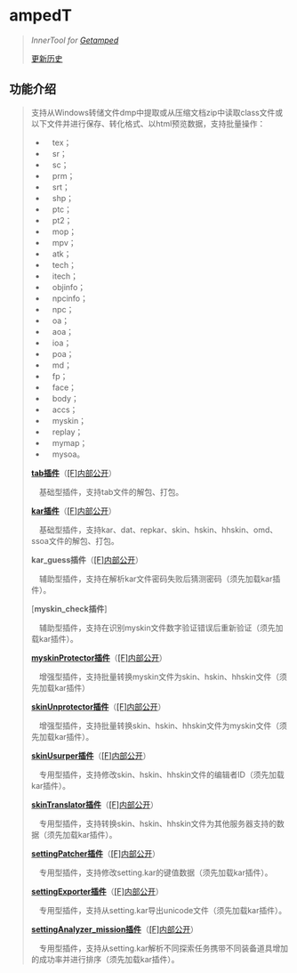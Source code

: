 # ampedT
>*InnerTool for [Getamped](http://bfo.sdo.com/)*
>
>[更新历史](WHATSNEW.md)
## 功能介绍
>支持从Windows转储文件dmp中提取或从压缩文档zip中读取class文件或以下文件并进行保存、转化格式、以html预览数据，支持批量操作：
>
>* 　tex；
>* 　sr；
>* 　sc；
>* 　prm；
>* 　srt；
>* 　shp；
>* 　ptc；
>* 　pt2；
>* 　mop；
>* 　mpv；
>* 　atk；
>* 　tech；
>* 　itech；
>* 　objinfo；
>* 　npcinfo；
>* 　npc；
>* 　oa；
>* 　aoa；
>* 　ioa；
>* 　poa；
>* 　md；
>* 　fp；
>* 　face；
>* 　body；
>* 　accs；
>* 　myskin；
>* 　replay；
>* 　mymap；
>* 　mysoa。
>
>[**tab插件**](https://www.bilibili.com/read/cv17416453)（[[F]内部公开](http://t.fenchuan8.com/wurus1hr)）
>
>　基础型插件，支持tab文件的解包、打包。
>
>[**kar插件**](https://www.bilibili.com/read/cv17416453)（[[F]内部公开](http://t.fenchuan8.com/T1U2K3Sf)）
>
>　基础型插件，支持kar、dat、repkar、skin、hskin、hhskin、omd、ssoa文件的解包、打包。
>
>**kar_guess插件**（[[F]内部公开](http://t.fenchuan8.com/xWyzV3XN)）
>
>　辅助型插件，支持在解析kar文件密码失败后猜测密码（须先加载kar插件）。
>
>[**myskin_check插件**]
>
>　辅助型插件，支持在识别myskin文件数字验证错误后重新验证（须先加载kar插件）。
>
>[**myskinProtector插件**](https://www.bilibili.com/read/cv17865646)（[[F]内部公开](http://t.fenchuan8.com/qLqq12RF)）
>
>　增强型插件，支持批量转换myskin文件为skin、hskin、hhskin文件（须先加载kar插件）
>
>[**skinUnprotector插件**](https://www.bilibili.com/read/cv20051529)（[[F]内部公开](http://t.fenchuan8.com/vdByG182)）
>
>　增强型插件，支持批量转换skin、hskin、hhskin文件为myskin文件（须先加载kar插件）。
>
>[**skinUsurper插件**](https://www.bilibili.com/read/cv17865446)（[[F]内部公开](http://t.fenchuan8.com/GPUJY1xr)）
>
>　专用型插件，支持修改skin、hskin、hhskin文件的编辑者ID（须先加载kar插件）。
>
>[**skinTranslator插件**](https://www.bilibili.com/read/cv18082144)（[[F]内部公开](http://t.fenchuan8.com/Jfqwd2KT)）
>
>　专用型插件，支持转换skin、hskin、hhskin文件为其他服务器支持的数据（须先加载kar插件）。
>
>[**settingPatcher插件**](https://www.bilibili.com/read/cv17799215)（[[F]内部公开](http://t.fenchuan8.com/duoPa3Mn)）
>
>　专用型插件，支持修改setting.kar的键值数据（须先加载kar插件）。
>
>[**settingExporter插件**](https://www.bilibili.com/read/cv17863811)（[[F]内部公开](http://t.fenchuan8.com/YViAW3Oz)）
>
>　专用型插件，支持从setting.kar导出unicode文件（须先加载kar插件）。
>
>[**settingAnalyzer_mission插件**](https://www.bilibili.com/read/cv19552864)（[[F]内部公开](http://t.fenchuan8.com/M3ktH3Cq)）
>
>　专用型插件，支持从setting.kar解析不同探索任务携带不同装备道具增加的成功率并进行排序（须先加载kar插件）。
>
